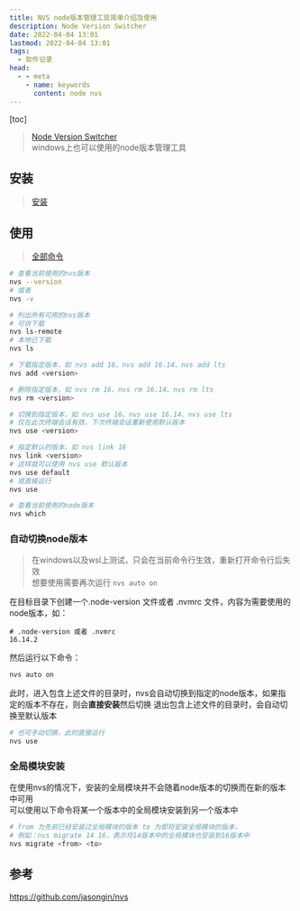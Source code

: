 ```yaml
---
title: NVS node版本管理工具简单介绍及使用
description: Node Version Switcher
date: 2022-04-04 13:01
lastmod: 2022-04-04 13:01
tags:
  - 软件记录
head:
  - - meta
    - name: keywords
      content: node nvs
---
```


[toc]

> [Node Version Switcher](https://github.com/jasongin/nvs)  
> windows上也可以使用的node版本管理工具  

## 安装

> [安装](https://github.com/jasongin/nvs#setup)

## 使用

> [全部命令](https://github.com/jasongin/nvs#command-reference)

```bash
# 查看当前使用的nvs版本
nvs --version
# 或者
nvs -v

# 列出所有可用的nvs版本
# 可供下载
nvs ls-remote
# 本地已下载
nvs ls

# 下载指定版本，如 nvs add 16、nvs add 16.14、nvs add lts
nvs add <version>

# 删除指定版本，如 nvs rm 16、nvs rm 16.14、nvs rm lts
nvs rm <version>

# 切换到指定版本，如 nvs use 16、nvs use 16.14、nvs use lts
# 仅在此次终端会话有效，下次终端会话重新使用默认版本
nvs use <version>

# 指定默认的版本，如 nvs link 16
nvs link <version>
# 这样就可以使用 nvs use 默认版本
nvs use default
# 或直接运行
nvs use

# 查看当前使用的node版本
nvs which
```

### 自动切换node版本

> 在windows以及wsl上测试，只会在当前命令行生效，重新打开命令行后失效  
> 想要使用需要再次运行 `nvs auto on`


在目标目录下创建一个.node-version 文件或者 .nvmrc 文件，内容为需要使用的node版本，如：

```
# .node-version 或者 .nvmrc
16.14.2
```

然后运行以下命令：

```bash
nvs auto on
```

此时，进入包含上述文件的目录时，nvs会自动切换到指定的node版本，如果指定的版本不存在，则会**直接安装**然后切换
退出包含上述文件的目录时，会自动切换至默认版本

```bash
# 也可手动切换，此时直接运行
nvs use
```

### 全局模块安装

在使用nvs的情况下，安装的全局模块并不会随着node版本的切换而在新的版本中可用  
可以使用以下命令将某一个版本中的全局模块安装到另一个版本中

```bash
# from 为先前已经安装过全局模块的版本 to 为即将安装全局模块的版本，  
# 例如：nvs migrate 14 16，表示将14版本中的全局模块也安装到16版本中
nvs migrate <from> <to>
```

## 参考

https://github.com/jasongin/nvs
